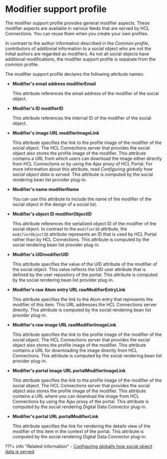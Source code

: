 # Modifier support profile

The modifier support profile provides general modifier aspects. These modifier aspects are available in various feeds that are served by HCL Connections. You can reuse them when you create your own profiles.

In contrast to the author information described in the *Common profile*, contributors of additional information to a social object who are not the initial authors are regarded as modifiers. As not all social objects have additional modifications, the modifier support profile is separate from the common profile.

The modifier support profile declares the following attribute names:

-   **Modifier's email address modifierEmail**

    This attribute references the email address of the modifier of the social object.

-   **Modifier's ID modifierID**

    This attribute references the internal ID of the modifier of the social object.

-   **Modifier's image URL modifierImageLink**

    This attribute specifies the link to the profile image of the modifier of the social object. The HCL Connections server that provides the social object also stores the profile image of the modifier. This attribute contains a URL from which users can download the image either directly from HCL Connections or by using the Ajax proxy of HCL Portal. For more information about this attribute, read *Configuring globally how social object data is served*. This attribute is computed by the social rendering bean list provider plug-in.

-   **Modifier's name modifierName**

    You can use this attribute to include the name of the modifier of the social object in the design of a social list.

-   **Modifier's object ID modifierObjectID**

    This attribute references the serialized object ID of the modifier of the social object. In contrast to the `modifierID` attribute, the `modifierObjectID` attribute represents an ID that is used by HCL Portal rather than by HCL Connections. This attribute is computed by the social rendering bean list provider plug-in.

-   **Modifier's UIDmodifierUID**

    This attribute specifies the value of the UID attribute of the modifier of the social object. This value reflects the UID user attribute that is defined by the user repository of the portal. This attribute is computed by the social rendering bean list provider plug-in.

-   **Modifier's raw Atom entry URL rawModifierEntryLink**

    This attribute specifies the link to the Atom entry that represents the modifier of this item. This URL addresses the HCL Connections server directly. This attribute is computed by the social rendering bean list provider plug-in.

-   **Modifier's raw image URL rawModifierImageLink**

    This attribute specifies the link to the profile image of the modifier of the social object. The HCL Connections server that provides the social object also stores the profile image of the modifier. This attribute contains a URL for downloading the image directly from HCL Connections. This attribute is computed by the social rendering bean list provider plug-in.

-   **Modifier's portal image URL portalModifierImageLink**

    This attribute specifies the link to the profile image of the modifier of the social object. The HCL Connections server that provides the social object also stores the profile image of the modifier. This attribute contains a URL where you can download the image from HCL Connections by using the Ajax proxy of the portal. This attribute is computed by the social rendering Digital Data Connector plug-in.

-   **Modifier's portal URL portalModifierLink**

    This attribute specifies the link for rendering the details view of the modifier of this item in the context of the portal. This attribute is computed by the social rendering Digital Data Connector plug-in.



???+ info "Related information"
    - [Configuring globally how social object data is served](../../../../cfg_global_settings_social_rendering/soc_rendr_cfg_data_serve.md)
